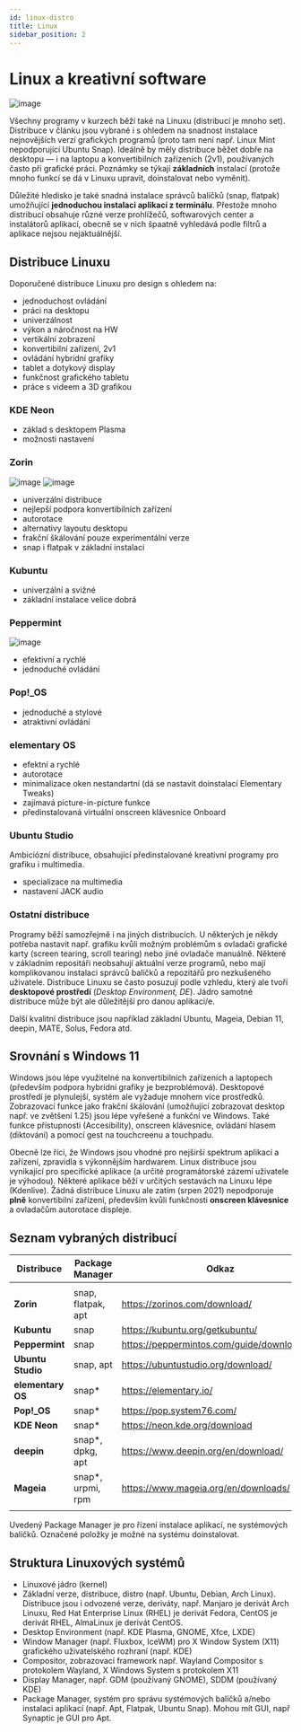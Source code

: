 ```yaml
---
id: linux-distro
title: Linux
sidebar_position: 2
---
```


# Linux a kreativní software
![image](../img/top-linux.jpg)

Všechny programy v kurzech běží také na Linuxu (distribucí je mnoho set). Distribuce v článku jsou vybrané i s ohledem na snadnost instalace nejnovějších verzí grafických programů (proto tam není např. Linux Mint nepodporující Ubuntu Snap). Ideálně by měly distribuce běžet dobře na desktopu — i na laptopu a konvertibilních zařízeních (2v1), používaných často při grafické práci. Poznámky se týkají **základních** instalací (protože mnoho funkcí se dá v Linuxu upravit, doinstalovat nebo vyměnit).

Důležité hledisko je také snadná instalace správců balíčků (snap, flatpak) umožňující **jednoduchou instalaci aplikací z terminálu**. Přestože mnoho distribucí obsahuje různé verze prohlížečů, softwarových center a instalátorů aplikací, obecně se v nich špaatně vyhledává podle filtrů a aplikace nejsou nejaktuálnější.

## Distribuce Linuxu

Doporučené distribuce Linuxu pro design s ohledem na:

- jednoduchost ovládání
- práci na desktopu
- univerzálnost
- výkon a náročnost na HW
- vertikální zobrazení
- konvertibilní zařízení, 2v1
- ovládání hybridní grafiky
- tablet a dotykový display
- funkčnost grafického tabletu
- práce s videem a 3D grafikou

### KDE Neon

- základ s desktopem Plasma
- možnosti nastavení

### Zorin
![image](../img/zorin-da.jpg)
![image](../img/zorin-da2.jpg)

- univerzální distribuce
- nejlepší podpora konvertibilních zařízení
- autorotace
- alternativy layoutu desktopu
- frakční škálování pouze experimentální verze
- snap i flatpak v základní instalaci

### Kubuntu

- univerzální a svižné
- základní instalace velice dobrá

### Peppermint
![image](../img/peppermint-da.jpg)

- efektivní a rychlé
- jednoduché ovládání

### Pop!_OS

- jednoduché a stylové
- atraktivní ovládání

### elementary OS

- efektní a rychlé
- autorotace
- minimalizace oken nestandartní (dá se nastavit doinstalací Elementary Tweaks)
- zajímavá picture-in-picture funkce
- předinstalovaná virtuální onscreen klávesnice Onboard

### Ubuntu Studio
Ambiciózní distribuce, obsahující předinstalované kreativní programy pro grafiku i multimedia.

- specializace na multimedia
- nastavení JACK audio

### Ostatní distribuce
Programy běží samozřejmě i na jiných distribucích. U některých je někdy potřeba nastavit např. grafiku kvůli možným problémům s ovladači grafické karty (screen tearing, scroll tearing) nebo jiné ovladače manuálně. Některé v základním repositáři neobsahují aktuální verze programů, nebo mají komplikovanou instalaci správců balíčků a repozitářů pro nezkušeného uživatele. Distribuce Linuxu se často posuzují podle vzhledu, který ale tvoří **desktopové prostředí** (*Desktop Environment, DE*). Jádro samotné distribuce může být ale důležitější pro danou aplikaci/e.

Další kvalitní distribuce jsou například základní Ubuntu, Mageia, Debian 11, deepin, MATE, Solus, Fedora atd.

## Srovnání s Windows 11

Windows jsou lépe využitelné na konvertibilních zařízeních a laptopech (především podpora hybridní grafiky je bezproblémová). Desktopové prostředí je plynulejší, systém ale vyžaduje mnohem více prostředků. Zobrazovací funkce jako frakční škálování (umožňující zobrazovat desktop např. ve zvětšení 1.25) jsou lépe vyřešené a funkční ve Windows. Také funkce  přístupnosti (Accesibility), onscreen klávesnice, ovládání hlasem (diktování) a pomocí gest na touchcreenu a touchpadu.

Obecně lze říci, že Windows jsou vhodné pro nejširší spektrum aplikací a zařízení, zpravidla s výkonnějším hardwarem. Linux distribuce jsou vynikající pro specifické aplikace (a určité programátorské zázemí uživatele je výhodou). Některé aplikace běží v určitých sestavách na Linuxu lépe (Kdenlive). Žádná distribuce Linuxu ale zatím (srpen 2021) nepodporuje **plně** konvertibilní zařízení, především kvůli funkčnosti **onscreen klávesnice** a ovladačům autorotace displeje.

## Seznam vybraných distribucí

| Distribuce        | Package Manager    | Odkaz                                       |
|-------------------|--------------------|---------------------------------------------|
|                   |                    |                                             |
| **Zorin**         | snap, flatpak, apt | https://zorinos.com/download/               |
| **Kubuntu**       | snap               | https://kubuntu.org/getkubuntu/             |
| **Peppermint**    | snap               | https://peppermintos.com/guide/downloading/ |
| **Ubuntu Studio** | snap, apt          | https://ubuntustudio.org/download/          |
| **elementary OS** | snap*              | https://elementary.io/                      |
| **Pop!_OS**       | snap*              | https://pop.system76.com/                   |
| **KDE Neon**      | snap*              | https://neon.kde.org/download               |
| **deepin**        | snap*, dpkg, apt   | https://www.deepin.org/en/download/         |
| **Mageia**        | snap*, urpmi, rpm  | https://www.mageia.org/en/downloads/        |
|                   |                    |                                             |

Uvedený Package Manager je pro řízení instalace aplikací, ne systémových balíčků. Označené položky je možné na systému doinstalovat.

## Struktura Linuxových systémů

- Linuxové jádro (kernel)
- Základní verze, distribuce, distro (např. Ubuntu, Debian, Arch Linux). Distribuce jsou i odvozené verze, deriváty, např. Manjaro je derivát Arch Linuxu, Red Hat Enterprise Linux (RHEL) je derivát Fedora, CentOS je derivát RHEL, AlmaLinux je derivát CentOS.
- Desktop Environment (např. KDE Plasma, GNOME,  Xfce, LXDE)
- Window Manager (např. Fluxbox, IceWM) pro X Window System (X11) grafického uživatelského rozhraní (např. KDE)
- Compositor, zobrazovací framework např. Wayland Compositor s protokolem Wayland, X Windows System s protokolem X11
- Display Manager, např. GDM (používaný GNOME), SDDM (používaný KDE)
- Package Manager, systém pro správu systémových balíčků a/nebo instalaci aplikací (např. Apt, Flatpak, Ubuntu Snap). Mohou mít GUI, např Synaptic je GUI pro Apt.
